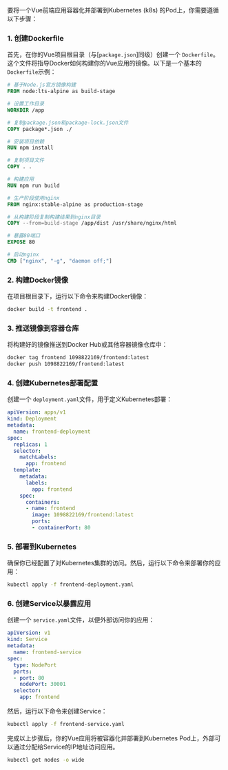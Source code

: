 要将一个Vue前端应用容器化并部署到Kubernetes (k8s) 的Pod上，你需要遵循以下步骤：

### 1. 创建Dockerfile

首先，在你的Vue项目根目录（与[`package.json`]同级）创建一个 `Dockerfile`。这个文件将指导Docker如何构建你的Vue应用的镜像。以下是一个基本的 `Dockerfile`示例：

```Dockerfile
# 基于Node.js官方镜像构建
FROM node:lts-alpine as build-stage

# 设置工作目录
WORKDIR /app

# 复制package.json和package-lock.json文件
COPY package*.json ./

# 安装项目依赖
RUN npm install

# 复制项目文件
COPY . .

# 构建应用
RUN npm run build

# 生产阶段使用nginx
FROM nginx:stable-alpine as production-stage

# 从构建阶段复制构建结果到nginx目录
COPY --from=build-stage /app/dist /usr/share/nginx/html

# 暴露80端口
EXPOSE 80

# 启动nginx
CMD ["nginx", "-g", "daemon off;"]
```

### 2. 构建Docker镜像

在项目根目录下，运行以下命令来构建Docker镜像：

```sh
docker build -t frontend .
```

### 3. 推送镜像到容器仓库

将构建好的镜像推送到Docker Hub或其他容器镜像仓库中：

```sh
docker tag frontend 1098822169/frontend:latest
docker push 1098822169/frontend:latest
```

### 4. 创建Kubernetes部署配置

创建一个 `deployment.yaml`文件，用于定义Kubernetes部署：

```yaml
apiVersion: apps/v1
kind: Deployment
metadata:
  name: frontend-deployment
spec:
  replicas: 1
  selector:
    matchLabels:
      app: frontend
  template:
    metadata:
      labels:
        app: frontend
    spec:
      containers:
      - name: frontend
        image: 1098822169/frontend:latest
        ports:
        - containerPort: 80
```

### 5. 部署到Kubernetes

确保你已经配置了对Kubernetes集群的访问。然后，运行以下命令来部署你的应用：

```sh
kubectl apply -f frontend-deployment.yaml
```

### 6. 创建Service以暴露应用

创建一个 `service.yaml`文件，以便外部访问你的应用：

```yaml
apiVersion: v1
kind: Service
metadata:
  name: frontend-service
spec:
  type: NodePort
  ports:
  - port: 80
    nodePort: 30001
  selector:
    app: frontend
```

然后，运行以下命令来创建Service：

```sh
kubectl apply -f frontend-service.yaml
```

完成以上步骤后，你的Vue应用将被容器化并部署到Kubernetes Pod上，外部可以通过分配给Service的IP地址访问应用。

```sh
kubectl get nodes -o wide
```
